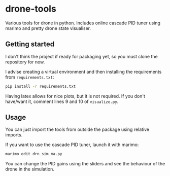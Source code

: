 # drone-tools
Various tools for drone in python. Includes online cascade PID tuner using marimo and pretty drone state visualiser.

## Getting started

I don't think the project if ready for packaging yet, so you must clone the repository for now.

I advise creating a virtual environment and then installing the requirements from `requirements.txt`:

```bash
pip install -r requirements.txt
```

Having latex allows for nice plots, but it is not required. If you don't have/want it, comment lines 9 and 10 of `visualize.py`.

## Usage

You can just import the tools from outside the package using relative imports.

If you want to use the cascade PID tuner, launch it with marimo:

```bash
marimo edit drn_sim_ma.py
```

You can change the PID gains using the sliders and see the behaviour of the drone in the simulation.
